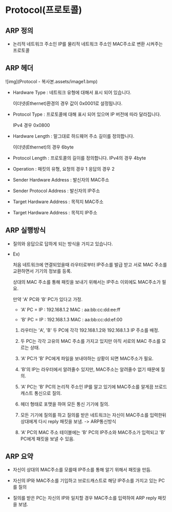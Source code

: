 # Protocol(프로토콜)

## ARP 정의

- 논리적 네트워크 주소인 IP를 물리적 네트워크 주소인 MAC주소로 변환 시켜주는 프로토콜



## ARP 헤더

![img](Protocol - 복사본.assets/image1.bmp)

- Hardware Type : 네트워크 유형에 대해서 표시 되어 있습니다.

  이더넷(Ethernet)환경의 경우 값이 0x0001로 설정됩니다.

- Protocol Type : 프로토콜에 대해 표시 되어 있으며 IP 버전에 따라 달라집니다. 

  IPv4 경우 0x0800

- Hardware Length : 말그대로 하드웨어 주소 길이를 정의합니다. 

  이더넷(Ethernet)의 경우 6byte

- Protocol Length : 프로토콜의 길이를 정의합니다. IPv4의 경우 4byte

- Operation : 패킷의 유형, 요청의 경우 1 응답의 경우 2

- Sender Hardware Address : 발신자의 MAC주소

- Sender Protocol Address : 발신자의 IP주소

- Target Hardware Address : 목적지 MAC주소

- Target Hardware Address : 목적지 IP주소



## ARP 실행방식

- 질의와 응답으로 답하게 되는 방식을 가지고 있습니다. 



- Ex)

  처음 네트워크에 연결되었을때 라우터로부터 IP주소를 발급 받고 서로 MAC 주소를 교환하면서 기기의 정보를 등록.

  상대의 MAC 주소를 통해 패킷을 보내기 위해서는 IP주소 이외에도 MAC주소가 필요. 

  

  만약 'A' PC와 'B' PC가 있다고 가정.

  - 'A' PC = IP : 192.168.1.2 MAC : aa:bb:cc:dd:ee:ff

  - 'B' PC = IP : 192.168.1.3 MAC : aa:bb:cc:dd:ef:00

    

  1. 라우터는 'A', 'B' 두 PC에 각각  192.168.1.2와 192.168.1.3 IP 주소를 배정.

  2. 두 PC는 각각 고유의 MAC 주소를 가지고 있지만 아직 서로의 MAC 주소를 모르는 상태.
  3. 'A' PC가 'B' PC에게 파일을 보내야하는 상황이 되면 MAC주소가 필요.
  4. 'B'의 IP는 라우터에서 알려줄수 있지만, MAC주소는 알려줄수 없기 때문에 질의.
  5. 'A' PC는 'B' PC의 논리적 주소인 IP를 알고 있기에 MAC주소를 알게끔 브로드캐스트 통신으로 질의. 
  6. 헤더 형태로 포맷을 하여 모든 통신 기기에 질의.
  7. 모든 기기에 질의를 하고 질의를 받은 네트워크는 자신이 MAC주소를 입력한뒤 상대에게 다시 reply 패킷을 보냄. -> ARP통신방식
  8. 'A' PC의 MAC 주소 테이블에는 'B' PC의 IP주소와 MAC주소가 입력되고 'B' PC에게 패킷을 보낼 수 있음.

  

## ARP 요약

- 자신이 상대의 MAC주소를 모를때 IP주소를 통해 알기 위해서 패킷을 만듬.

- 자신의 IP와 MAC주소를 기입하고 브로드캐스트로 해당 IP주소를 가지고 있는 PC를 질의

-  질의를 받은 PC는 자신의 IP와 일치할 경우 MAC주소를 입력하여 ARP reply 패킷을 보냄.
